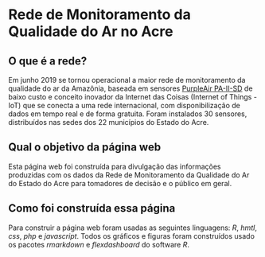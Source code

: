 # Rede de Monitoramento da Qualidade do Ar no Acre

## O que é a rede?
Em junho 2019 se tornou operacional a maior rede de monitoramento da qualidade do ar da Amazônia, baseada em sensores [PurpleAir PA-II-SD](https://www2.purpleair.com/products/purpleair-pa-ii-sd) de baixo custo e conceito inovador da Internet das Coisas (Internet of Things - IoT) que se conecta a uma rede internacional, com disponibilização de dados em tempo real e de forma gratuita. Foram instalados 30 sensores, distribuídos nas sedes dos 22 municípios do Estado do Acre.

## Qual o objetivo da página web
Esta página web foi construída para divulgação das informações produzidas com os dados da Rede de Monitoramento da Qualidade do Ar do Estado do Acre para tomadores de decisão e o público em geral. 

## Como foi construída essa página
Para construir a página web foram usadas as seguintes linguagens: *R*, *hmtl*, *css*, *php* e *javascript*. Todos os gráficos e figuras foram construídos usado os pacotes *rmarkdown* e *flexdashboard* do software *R*.



